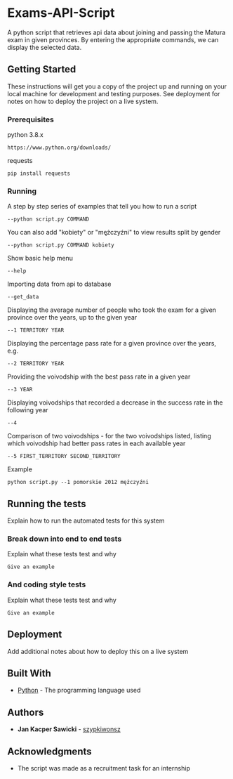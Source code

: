 # Exams-API-Script

A python script that retrieves api data about joining and passing the Matura exam in given provinces. By entering the appropriate commands, we can display the selected data.

## Getting Started

These instructions will get you a copy of the project up and running on your local machine for development and testing purposes. See deployment for notes on how to deploy the project on a live system.

### Prerequisites

python 3.8.x

```
https://www.python.org/downloads/
```

requests

```
pip install requests
```

### Running

A step by step series of examples that tell you how to run a script

```
--python script.py COMMAND
```


You can also add "kobiety" or "mężczyźni" to view results split by gender

```
--python script.py COMMAND kobiety
```


Show basic help menu

```
--help
```


Importing data from api to database

```
--get_data
```


Displaying the average number of people who took the exam for a given province over the years, up to the given year

```
--1 TERRITORY YEAR
```


Displaying the percentage pass rate for a given province over the years, e.g. 

```
--2 TERRITORY YEAR
```


Providing the voivodship with the best pass rate in a given year 

```
--3 YEAR
```


Displaying voivodships that recorded a decrease in the success rate in the following year

```
--4
```


Comparison of two voivodships - for the two voivodships listed, listing which voivodship had better pass rates in each available year


```
--5 FIRST_TERRITORY SECOND_TERRITORY
```


Example

```
python script.py --1 pomorskie 2012 mężczyźni
```


## Running the tests

Explain how to run the automated tests for this system

### Break down into end to end tests

Explain what these tests test and why

```
Give an example
```

### And coding style tests

Explain what these tests test and why

```
Give an example
```

## Deployment

Add additional notes about how to deploy this on a live system

## Built With

* [Python](https://www.python.org/) - The programming language used

## Authors

* **Jan Kacper Sawicki** - [szypkiwonsz](https://github.com/szypkiwonsz)

## Acknowledgments

* The script was made as a recruitment task for an internship
